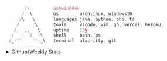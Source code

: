 ```ts
       /\         ashwin@dev
      /  \        os        archlinux, windows10
     /\   \       languages java, python, php, ts
    /      \      tools     vscode, vim, gh, vercel, heroku
   /   ,,   \     uptime    19y
  /   |  |  -\    shell     bash, ps
 /_-''    ''-_\   terminal  alacritty, git
```

<details>
<summary>Github/Weekly Stats</summary>
<p align=center>
<img width="400px" align=middle src="https://github-profile-summary-cards.vercel.app/api/cards/profile-details?username=xxiz&theme=github_dark" />&nbsp;&nbsp;
<img width="400px" align=middle src="https://github-readme-stats.vercel.app/api/wakatime?username=why&layout=compact&hide_border=true&title_color=ffffff&text_color=e3e3e3&border_radius=8&show_icons=true&icon_color=FAC8C7&bg_color=0d1117" />
</p>
</details>
